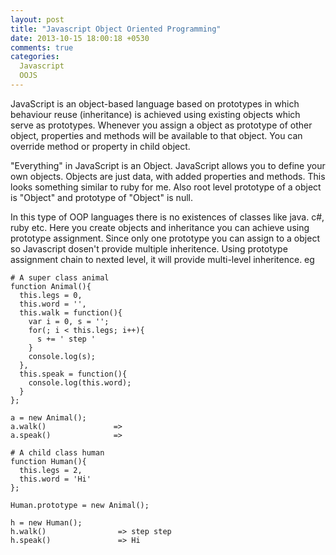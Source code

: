 ```yaml
---
layout: post
title: "Javascript Object Oriented Programming"
date: 2013-10-15 18:00:18 +0530
comments: true
categories:
  Javascript
  OOJS 
---
```


JavaScript is an object-based language based on prototypes in which behaviour reuse 
(inheritance) is achieved using existing objects which serve as prototypes. Whenever you 
assign a object as prototype of other object, properties and methods will be available to 
that object. <!--more-->You can override method or property in child object.


"Everything" in JavaScript is an Object. JavaScript allows you to define your own objects.
Objects are just data, with added properties and methods. This looks something similar to 
ruby for me. Also root level prototype of a object is "Object" and prototype of "Object" 
is null. 

In this type of OOP languages there is no existences of classes like java. c#, ruby etc.
Here you create objects and inheritance you can achieve using prototype assignment. 
Since only one prototype you can assign to a object so Javascript dosen't provide multiple
inheritence. Using prototype assignment chain to nexted level, it will provide multi-level 
inheritence. eg

    # A super class animal
    function Animal(){
      this.legs = 0,
      this.word = '',
      this.walk = function(){
        var i = 0, s = '';
        for(; i < this.legs; i++){
          s += ' step '
        }
        console.log(s);
      },
      this.speak = function(){
        console.log(this.word);
      }
    };

    a = new Animal();
    a.walk()               => 
    a.speak()              => 

    # A child class human
    function Human(){
      this.legs = 2,
      this.word = 'Hi'
    };
    
    Human.prototype = new Animal();
    
    h = new Human();
    h.walk()                => step step 
    h.speak()               => Hi










